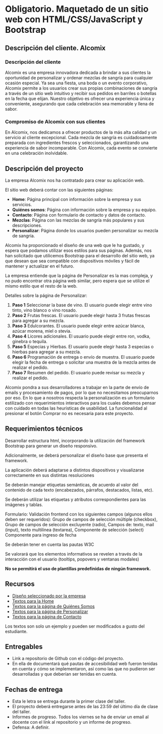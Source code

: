 # Obligatorio. Maquetado de un sitio web con HTML/CSS/JavaScript y Bootstrap

## Descripción del cliente. Alcomix

### Descripción del cliente

Alcomix es una empresa innovadora dedicada a brindar a sus clientes la oportunidad de personalizar y ordenar mezclas de sangría para cualquier ocasión especial. Ya sea una fiesta, una boda o un evento corporativo, Alcomix permite a los usuarios crear sus propias combinaciones de sangría a través de un sitio web intuitivo y recibir sus pedidos en barriles o botellas en la fecha que elijan. Nuestro objetivo es ofrecer una experiencia única y conveniente, asegurando que cada celebración sea memorable y llena de sabor.

### Compromiso de Alcomix con sus clientes

En Alcomix, nos dedicamos a ofrecer productos de la más alta calidad y un servicio al cliente excepcional. Cada mezcla de sangría es cuidadosamente preparada con ingredientes frescos y seleccionados, garantizando una experiencia de sabor incomparable. Con Alcomix, cada evento se convierte en una celebración inolvidable.

## Descripción del proyecto

La empresa Alcomix nos ha contratado para crear su aplicación web.

El sitio web deberá contar con las siguientes páginas:

- **Home**: Página principal con información sobre la empresa y sus servicios.
- **Quiénes somos**: Página con información sobre la empresa y su equipo.
- **Contacto**: Página con formulario de contacto y datos de contacto.
- **Mezclas**: Página con las mezclas de sangría más populares y sus descripciones.
- **Personalizar**: Página donde los usuarios pueden personalizar su mezcla de sangría.

Alcomix ha proporcionado el diseño de una web que le ha gustado, y espera que podamos utilizar esos estilos para sus páginas. Además, nos han solicitado que utilicemos Bootstrap para el desarrollo del sitio web, ya que desean que sea compatible con dispositivos móviles y fácil de mantener y actualizar en el futuro.

La empresa entiende que la página de Personalizar es la mas compleja, y no pudo encontrar otra página web similar, pero espera que se utilize el mismo estilo que el resto de la web.

Detalles sobre la página de Personalizar:

1. **Paso 1** Seleccionar la base de vino. El usuario puede elegir entre vino tinto, vino blanco o vino rosado.
1. **Paso 2** Frutas frescas. El usuario puede elegir hasta 3 frutas frescas para agregar a su mezcla.
1. **Paso 3** Edulcorantes. El usuario puede elegir entre azúcar blanca, azúcar morena, miel o stevia.
1. **Paso 4** Licores adicionales. El usuario puede elegir entre ron, vodka, ginebra o tequila.
1. **Paso 5** Especias y Hierbas. El usuario puede elegir hasta 3 especias o hierbas para agregar a su mezcla.
1. **Paso 6** Programación de entrega o envío de muestra. El usuario puede elegir la fecha de entrega o solicitar una muestra de la mezcla antes de realizar el pedido.
1. **Paso 7** Resumen del pedido. El usuario puede revisar su mezcla y realizar el pedido.

Alcomix pondra a sus desarrolladores a trabajar en la parte de envío de emails y procesamiento de pagos, por lo que no necesitamos preocuparnos por eso. En lo que a nosotros respecta la personalización es un formulario estilizado con requerimientos interactivos para los cuales debemos pensar con cuidado en todas las heuristicas de usabilidad. La funcionalidad al presionar el botón Comprar no es necesaria para este proyecto.

## Requerimientos técnicos

Desarrollar estructura html, incorporando la utilización del framework Bootstrap para generar un diseño responsivo.

Adicionalmente, se deberá personalizar el diseño base que presenta el framework.

La aplicación deberá adaptarse a distintos dispositivos y visualizarse correctamente en sus distintas resoluciones

Se deberán manejar etiquetas semánticas, de acuerdo al valor del contenido de cada texto (encabezados, párrafos, destacados, listas, etc).

Se deberán utilizar las etiquetas y atributos correspondientes para las imágenes y tablas.

Formulario:
Validación frontend con los siguientes campos (algunos ellos deben ser requeridos):
Grupo de campos de selección múltiple (checkbox),
Grupo de campos de selección excluyente (radio),
Campos de: texto, mail (input), texto multilínea (textarea),
Componente de selección (select)
Componente para ingreso de fecha

Se deberán tener en cuenta las pautas W3C

Se valorará que los elementos informativos se revelen a través de la interacción con el usuario (tooltips, popovers y ventanas modales)

**No se permitirá el uso de plantillas predefinidas de ningún framework.**

## Recursos

- [Diseño seleccionado por la empresa](/assets/sophie)
- [Textos para la Home](/assets/home_texts.md)
- [Textos para la página de Quiénes Somos](/assets/about_us_texts.md)
- [Textos para la página de Personalizar](/assets/personalization_texts.md)
- [Textos para la página de Contacto](/assets/contact_us_texts.md)

Los textos son solo un ejemplo y pueden ser modificados a gusto del estudiante.

## Entregables

- Link a repositorio de Github con el código del proyecto.
- En ella de documentará qué pautas de accesibilidad web fueron tenidas en cuenta y cómo se implementaron, así como las que no pudieron ser desarrolladas y que deberían ser tenidas en cuenta.

## Fechas de entrega

- Esta le letra se entrega durante la primer clase del taller.
- El proyecto deberá entregarse antes de las 23:59 del último día de clase del taller.
- Informes de progreso. Todos los viernes se ha de enviar un email al docente con el link al repositorio y un informe de progreso.
- Defensa: A definir.
